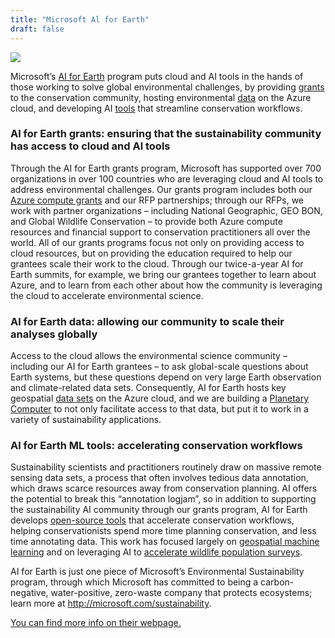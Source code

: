 ```yaml
---
title: "Microsoft Al for Earth"
draft: false
---
```


![](/images/sponsor/Microsoft-logo_rgb_c-gray.webp)

Microsoft’s [AI for Earth](http://aka.ms/aiforearth) program puts cloud and AI tools in the hands of those working to solve global environmental challenges, by providing [grants](https://aka.ms/ai4egrants) to the conservation community, hosting environmental [data](https://aka.ms/ai4edata) on the Azure cloud, and developing AI [tools](http://aka.ms/ai4etech) that streamline conservation workflows.

### Al for Earth grants: ensuring that the sustainability community has access to cloud and Al tools

Through the AI for Earth grants program, Microsoft has supported over 700 organizations in over 100 countries who are leveraging cloud and AI tools to address environmental challenges.  Our grants program includes both our [Azure compute grants](https://aka.ms/ai4e-compute-grants) and our RFP partnerships; through our RFPs, we work with partner organizations – including National Geographic, GEO BON, and Global Wildlife Conservation – to provide both Azure compute resources and financial support to conservation practitioners all over the world.  All of our grants programs focus not only on providing access to cloud resources, but on providing the education required to help our grantees scale their work to the cloud.  Through our twice-a-year AI for Earth summits, for example, we bring our grantees together to learn about Azure, and to learn from each other about how the community is leveraging the cloud to accelerate environmental science.

### Al for Earth data: allowing our community to scale their analyses globally

Access to the cloud allows the environmental science community – including our AI for Earth grantees – to ask global-scale questions about Earth systems, but these questions depend on very large Earth observation and climate-related data sets.  Consequently, AI for Earth hosts key geospatial [data sets](http://aka.ms/ai4edata) on the Azure cloud, and we are building a [Planetary Computer](https://aka.ms/planetarycomputer) to not only facilitate access to that data, but put it to work in a variety of sustainability applications.

### Al for Earth ML tools: accelerating conservation workflows

Sustainability scientists and practitioners routinely draw on massive remote sensing data sets, a process that often involves tedious data annotation, which draws scarce resources away from conservation planning.  AI offers the potential to break this “annotation logjam”, so in addition to supporting the sustainability AI community through our grants program, AI for Earth develops [open-source tools](https://aka.ms/ai4etech) that accelerate conservation workflows, helping conservationists spend more time planning conservation, and less time annotating data.  This work has focused largely on [geospatial machine learning](https://aka.ms/landcovermapping) and on leveraging AI to [accelerate wildlife population surveys](https://aka.ms/biodiversitysurveys[AI_for_Earth_overview__FOSS4G_.odt](/uploads/a34e91783148d5421cd6918d2c1d6c66/AI_for_Earth_overview__FOSS4G_.odt)).

AI for Earth is just one piece of Microsoft’s Environmental Sustainability program, through which Microsoft has committed to being a carbon-negative, water-positive, zero-waste company that protects ecosystems; learn more at http://microsoft.com/sustainability.

[You can find more info on their webpage.](http://aka.ms/aiforearth)
